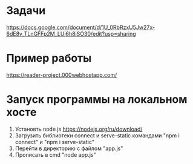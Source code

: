 # Задачи
https://docs.google.com/document/d/1U_0RbRzxU5Jw27x-6dE8v_TLnGFFp2M_LUj6h8iSO30/edit?usp=sharing

# Пример работы
https://reader-project.000webhostapp.com/

# Запуск программы на локальном хосте
1) Установть node js https://nodejs.org/ru/download/
2) Загрузить библиотеки connect и serve-static командами "npm i connect" и "npm i serve-static" 
3) Перейти в директорию с файлом "app.js"
4) Прописать в cmd "node app.js"
